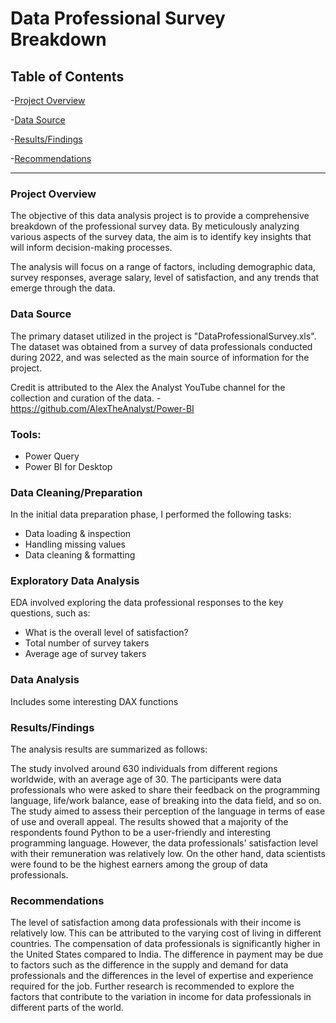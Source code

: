 
# Data Professional Survey Breakdown

## Table of Contents

-[Project Overview](#Project-Overview)

 -[Data Source](#Data-Source)
 
 -[Results/Findings](#Results-Findings)
 
 -[Recommendations](#recommendations) 

---   
 ### Project Overview
 The objective of this data analysis project is to provide a comprehensive breakdown of the professional survey data.
 By meticulously analyzing various aspects of the survey data, the aim is to identify key insights that will inform decision-making processes. 

The analysis will focus on a range of factors, including demographic data, survey responses, average salary, level of satisfaction, and any trends that emerge through the data. 

### Data Source
The primary dataset utilized in the project is "DataProfessionalSurvey.xls". The dataset was obtained from a survey of data professionals conducted
 during 2022, and was selected as the main source of information for the project.

 Credit is attributed to the Alex the Analyst YouTube channel for the collection and curation of the data.
-https://github.com/AlexTheAnalyst/Power-BI

### Tools:
- Power Query
- Power BI for Desktop



### Data Cleaning/Preparation
In the initial data preparation phase, I performed the following tasks:
- Data loading & inspection
- Handling missing values
- Data cleaning & formatting


### Exploratory Data Analysis
EDA involved exploring the data professional responses to the key questions, such as:
- What is the overall level of satisfaction?
- Total number of survey takers
- Average age of survey takers


### Data Analysis
Includes some interesting DAX functions


### Results/Findings
The analysis results are summarized as follows:

The study involved around 630 individuals from different regions worldwide, with an average age of 30. The participants were data professionals
 who were asked to share their feedback on the programming language, life/work balance, ease of breaking into the data field, and so on. 
The study aimed to assess their perception of the language in terms of ease of use and overall appeal. 
The results showed that a majority of the respondents found Python to be a user-friendly and interesting programming language. 
However, the data professionals' satisfaction level with their remuneration was relatively low.
 On the other hand, data scientists were found to be the highest earners among the group of data professionals.

### Recommendations
 The level of satisfaction among data professionals with their income is relatively low. This can be attributed to the varying cost of living in different countries.
 The compensation of data professionals is significantly higher in the United States compared to India. The difference in payment may be due to factors
 such as the difference in the supply and demand for data professionals and the differences in the level of expertise and experience required for the job.
 Further research is recommended to explore the factors that contribute to the variation in income for data professionals in different parts of the world.

















